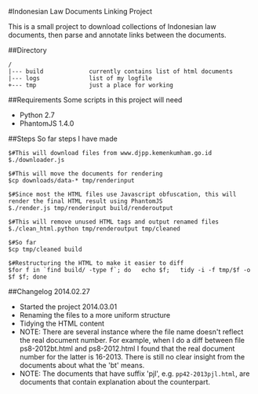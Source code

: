 #Indonesian Law Documents Linking Project

This is a small project to download collections of Indonesian law documents, then parse and annotate links between the documents.

##Directory
```
/
|--- build             currently contains list of html documents
|--- logs              list of my logfile
+--- tmp               just a place for working
```

##Requirements
Some scripts in this project will need
- Python 2.7
- PhantomJS 1.4.0

##Steps
So far steps I have made

```
$#This will download files from www.djpp.kemenkumham.go.id
$./downloader.js

$#This will move the documents for rendering
$cp downloads/data-* tmp/renderinput

$#Since most the HTML files use Javascript obfuscation, this will render the final HTML result using PhantomJS
$./render.js tmp/renderinput build/renderoutput

$#This will remove unused HTML tags and output renamed files
$./clean_html.python tmp/renderoutput tmp/cleaned

$#So far
$cp tmp/cleaned build

$#Restructuring the HTML to make it easier to diff
$for f in `find build/ -type f`; do   echo $f;   tidy -i -f tmp/$f -o $f $f; done

```

##Changelog
2014.02.27 
- Started the project
2014.03.01 
- Renaming the files to a more uniform structure
- Tidying the HTML content
- NOTE: There are several instance where the file name doesn't reflect the real document number. For example, when I do a diff between file ps8-2012bt.html and ps8-2012.html I found that the real document number for the latter is 16-2013. There is still no clear insight from the documents about what the 'bt' means. 
- NOTE: The documents that have suffix 'pjl', e.g. `pp42-2013pjl.html`, are documents that contain explanation about the counterpart.
